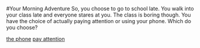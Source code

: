 #Your Morning Adventure
So, you choose to go to school late. You walk into your class late and everyone stares at you. The class is boring though.
You have the choice of actually paying attention or using your phone. Which do you choose? 

[the phone](school/Usephone.md)
[pay attention](school/Payattention.md)